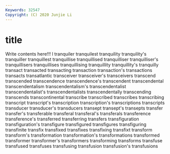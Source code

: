 ```yaml
---
Keywords: 32547
Copyright: (C) 2020 Junjie Li
---
```


# title

Write contents here!!!
l 
tranquiler 
tranquilest 
tranquility 
tranquility's 
tranquiller 
tranquillest
tranquillise 
tranquillised 
tranquilliser 
tranquilliser's 
tranquillisers 
tranquillises 
tranquillising 
tranquillity 
tranquillity's 
tranquilly
transact 
transacted 
transacting 
transaction 
transaction's 
transactions 
transacts 
transatlantic 
transceiver 
transceiver's
transceivers 
transcend 
transcended 
transcendence 
transcendence's 
transcendent 
transcendental 
transcendentalism 
transcendentalism's 
transcendentalist
transcendentalist's 
transcendentalists 
transcendentally 
transcending 
transcends 
transcontinental 
transcribe 
transcribed 
transcribes 
transcribing
transcript 
transcript's 
transcription 
transcription's 
transcriptions 
transcripts 
transducer 
transducer's 
transducers 
transept
transept's 
transepts 
transfer 
transfer's 
transferable 
transferal 
transferal's 
transferals 
transference 
transference's
transferred 
transferring 
transfers 
transfiguration 
transfiguration's 
transfigure 
transfigured 
transfigures 
transfiguring 
transfinite
transfix 
transfixed 
transfixes 
transfixing 
transfixt 
transform 
transform's 
transformation 
transformation's 
transformations
transformed 
transformer 
transformer's 
transformers 
transforming 
transforms 
transfuse 
transfused 
transfuses 
transfusing
transfusion 
transfusion's 
transfusions 
